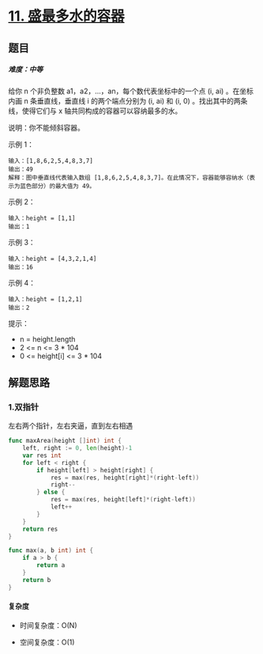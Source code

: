 # [11. 盛最多水的容器](https://leetcode-cn.com/problems/container-with-most-water/)

## 题目

##### 难度：中等

给你 n 个非负整数 a1，a2，...，an，每个数代表坐标中的一个点 (i, ai) 。在坐标内画 n 条垂直线，垂直线 i 的两个端点分别为 (i, ai) 和 (i, 0) 。找出其中的两条线，使得它们与 x 轴共同构成的容器可以容纳最多的水。

说明：你不能倾斜容器。


示例 1：

~~~
输入：[1,8,6,2,5,4,8,3,7]
输出：49 
解释：图中垂直线代表输入数组 [1,8,6,2,5,4,8,3,7]。在此情况下，容器能够容纳水（表示为蓝色部分）的最大值为 49。
~~~

示例 2：

~~~
输入：height = [1,1]
输出：1
~~~

示例 3：

~~~
输入：height = [4,3,2,1,4]
输出：16
~~~

示例 4：

~~~
输入：height = [1,2,1]
输出：2
~~~

提示：

- n = height.length
- 2 <= n <= 3 * 104
- 0 <= height[i] <= 3 * 104

## 解题思路

### 1.双指针

左右两个指针，左右夹逼，直到左右相遇


~~~go
func maxArea(height []int) int {
	left, right := 0, len(height)-1
	var res int
	for left < right {
		if height[left] > height[right] {
			res = max(res, height[right]*(right-left))
			right--
		} else {
			res = max(res, height[left]*(right-left))
			left++
		}
	}
	return res
}

func max(a, b int) int {
	if a > b {
		return a
	}
	return b
}
~~~

#### 复杂度

- 时间复杂度：O(N)

- 空间复杂度：O(1)

